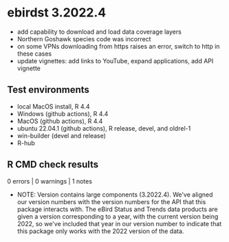 # ebirdst 3.2022.4

- add capability to download and load data coverage layers
- Northern Goshawk species code was incorrect
- on some VPNs downloading from https raises an error, switch to http in these cases
- update vignettes: add links to YouTube, expand applications, add API vignette

## Test environments

- local MacOS install, R 4.4
- Windows (github actions), R 4.4
- MacOS (github actions), R 4.4
- ubuntu 22.04.1 (github actions), R release, devel, and oldrel-1
- win-builder (devel and release)
- R-hub

## R CMD check results

0 errors | 0 warnings | 1 notes

- NOTE: Version contains large components (3.2022.4). We've aligned our version numbers with the version numbers for the API that this package interacts with. The eBird Status and Trends data products are given a version corresponding to a year, with the current version being 2022, so we've included that year in our version number to indicate that this package only works with the 2022 version of the data.
